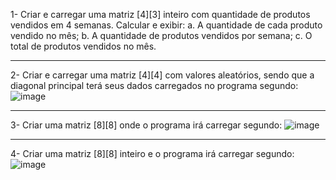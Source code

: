 1- Criar e carregar uma matriz [4][3] inteiro com quantidade de produtos 
vendidos em 4 semanas. Calcular e exibir:
a. A quantidade de cada produto vendido no mês;
b. A quantidade de produtos vendidos por semana;
c. O total de produtos vendidos no mês.
***********************************************************
2- Criar e carregar uma matriz [4][4] com valores aleatórios, sendo que a 
diagonal principal terá seus dados carregados no programa segundo:
![image](https://github.com/Rafhaelslv/Exerc_matriz/assets/127260453/31d71914-b7fe-4ccc-a5af-f1c17bebda12)

***********************************************************
3- Criar uma matriz [8][8] onde o programa irá carregar segundo:
![image](https://github.com/Rafhaelslv/Exerc_matriz/assets/127260453/05f4678a-da96-4582-af8b-524abcf9ee4b)

***********************************************************
4- Criar uma matriz [8][8] inteiro e o programa irá carregar segundo:
![image](https://github.com/Rafhaelslv/Exerc_matriz/assets/127260453/f3e00b21-c74e-4b6e-9454-aa4753c186c5)


